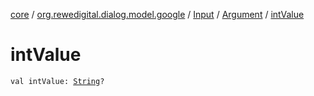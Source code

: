 [core](../../../index.md) / [org.rewedigital.dialog.model.google](../../index.md) / [Input](../index.md) / [Argument](index.md) / [intValue](./int-value.md)

# intValue

`val intValue: `[`String`](https://kotlinlang.org/api/latest/jvm/stdlib/kotlin/-string/index.html)`?`